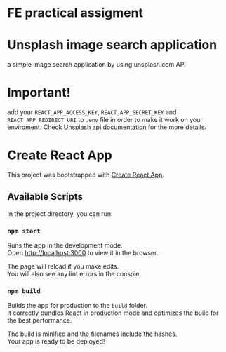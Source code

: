 # FE practical assigment

# Unsplash image search application

a simple image search application by using unsplash.com API

# Important!

add your `REACT_APP_ACCESS_KEY`, `REACT_APP_SECRET_KEY` and `REACT_APP_REDIRECT_URI` to `.env`  file
in order to make it work on your enviroment. Check [Unsplash api documentation](https://unsplash.com/documentation) for the more details.
 
# Create React App

This project was bootstrapped with [Create React App](https://github.com/facebook/create-react-app).

## Available Scripts

In the project directory, you can run:

### `npm start`

Runs the app in the development mode.\
Open [http://localhost:3000](http://localhost:3000) to view it in the browser.

The page will reload if you make edits.\
You will also see any lint errors in the console.

### `npm build`

Builds the app for production to the `build` folder.\
It correctly bundles React in production mode and optimizes the build for the best performance.

The build is minified and the filenames include the hashes.\
Your app is ready to be deployed!
